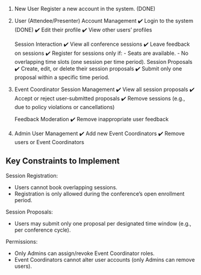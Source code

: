 1. New User
   Register a new account in the system. (DONE)

2. User (Attendee/Presenter)
   Account Management
   ✔️ Login to the system (DONE)
   ✔️ Edit their profile
   ✔️ View other users’ profiles

   Session Interaction
   ✔️ View all conference sessions
   ✔️ Leave feedback on sessions
   ✔️ Register for sessions only if:
       - Seats are available.
       - No overlapping time slots (one session per time period).
   Session Proposals
   ✔️ Create, edit, or delete their session proposals
   ✔️ Submit only one proposal within a specific time period.

3. Event Coordinator
   Session Management
   ✔️ View all session proposals
   ✔️ Accept or reject user-submitted proposals
   ✔️ Remove sessions (e.g., due to policy violations or cancellations)

   Feedback Moderation
   ✔️ Remove inappropriate user feedback

4. Admin
   User Management
   ✔️ Add new Event Coordinators
   ✔️ Remove users or Event Coordinators


Key Constraints to Implement
----------------------------
Session Registration:
- Users cannot book overlapping sessions.
- Registration is only allowed during the conference’s open enrollment period.

Session Proposals:
- Users may submit only one proposal per designated time window (e.g., per conference cycle).

Permissions:
- Only Admins can assign/revoke Event Coordinator roles.
- Event Coordinators cannot alter user accounts (only Admins can remove users).